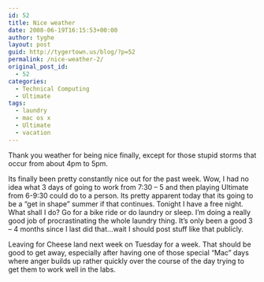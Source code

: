 ```yaml
---
id: 52
title: Nice weather
date: 2008-06-19T16:15:53+00:00
author: tyghe
layout: post
guid: http://tygertown.us/blog/?p=52
permalink: /nice-weather-2/
original_post_id:
  - 52
categories:
  - Technical Computing
  - Ultimate
tags:
  - laundry
  - mac os x
  - Ultimate
  - vacation
---
```

Thank you weather for being nice finally, except for those stupid storms that occur from about 4pm to 5pm.

Its finally been pretty constantly nice out for the past week. Wow, I had no idea what 3 days of going to work from 7:30 &#8211; 5 and then playing Ultimate from 6-9:30 could do to a person. Its pretty apparent today that its going to be a &#8220;get in shape&#8221; summer if that continues. Tonight I have a free night. What shall I do? Go for a bike ride or do laundry or sleep. I&#8217;m doing a really good job of procrastinating the whole laundry thing. It&#8217;s only been a good 3 &#8211; 4 months since I last did that&#8230;wait I should post stuff like that publicly.

Leaving for Cheese land next week on Tuesday for a week. That should be good to get away, especially after having one of those special &#8220;Mac&#8221; days where anger builds up rather quickly over the course of the day trying to get them to work well in the labs.